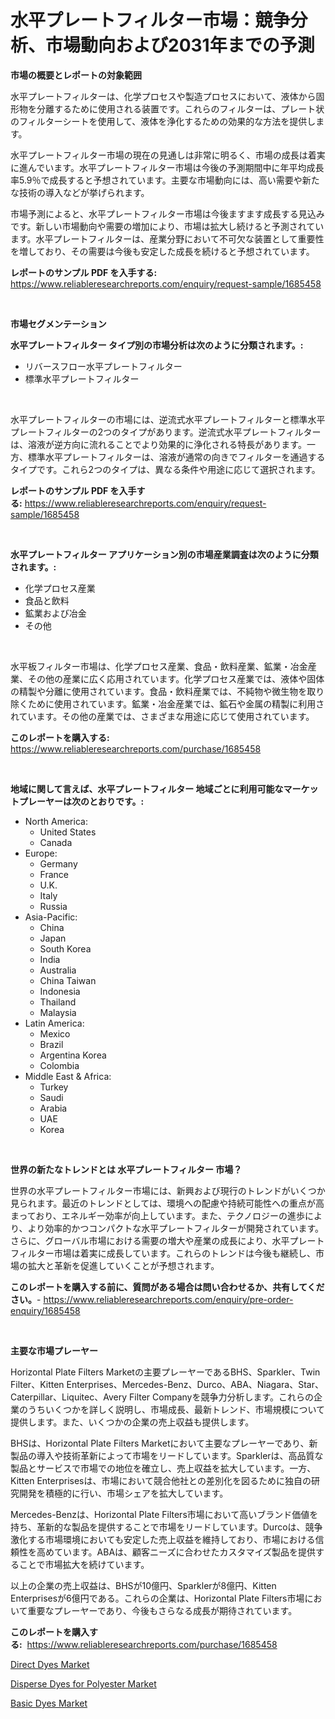 <p><h1>水平プレートフィルター市場：競争分析、市場動向および2031年までの予測</h1></p><p><strong>市場の概要とレポートの対象範囲</strong></p>
<p><p>水平プレートフィルターは、化学プロセスや製造プロセスにおいて、液体から固形物を分離するために使用される装置です。これらのフィルターは、プレート状のフィルターシートを使用して、液体を浄化するための効果的な方法を提供します。</p><p>水平プレートフィルター市場の現在の見通しは非常に明るく、市場の成長は着実に進んでいます。水平プレートフィルター市場は今後の予測期間中に年平均成長率5.9％で成長すると予想されています。主要な市場動向には、高い需要や新たな技術の導入などが挙げられます。</p><p>市場予測によると、水平プレートフィルター市場は今後ますます成長する見込みです。新しい市場動向や需要の増加により、市場は拡大し続けると予測されています。水平プレートフィルターは、産業分野において不可欠な装置として重要性を増しており、その需要は今後も安定した成長を続けると予想されています。</p></p>
<p><strong>レポートのサンプル PDF を入手する:</strong> <a href="https://www.reliableresearchreports.com/enquiry/request-sample/1685458">https://www.reliableresearchreports.com/enquiry/request-sample/1685458</a></p>
<p>&nbsp;</p>
<p><strong>市場セグメンテーション</strong></p>
<p><strong>水平プレートフィルター タイプ別の市場分析は次のように分類されます。:</strong></p>
<p><ul><li>リバースフロー水平プレートフィルター</li><li>標準水平プレートフィルター</li></ul></p>
<p>&nbsp;</p>
<p><p>水平プレートフィルターの市場には、逆流式水平プレートフィルターと標準水平プレートフィルターの2つのタイプがあります。逆流式水平プレートフィルターは、溶液が逆方向に流れることでより効果的に浄化される特長があります。一方、標準水平プレートフィルターは、溶液が通常の向きでフィルターを通過するタイプです。これら2つのタイプは、異なる条件や用途に応じて選択されます。</p></p>
<p><strong>レポートのサンプル PDF を入手する:</strong>&nbsp;<a href="https://www.reliableresearchreports.com/enquiry/request-sample/1685458">https://www.reliableresearchreports.com/enquiry/request-sample/1685458</a></p>
<p>&nbsp;</p>
<p><strong> 水平プレートフィルター アプリケーション別の市場産業調査は次のように分類されます。:</strong></p>
<p><ul><li>化学プロセス産業</li><li>食品と飲料</li><li>鉱業および冶金</li><li>その他</li></ul></p>
<p>&nbsp;</p>
<p><p>水平板フィルター市場は、化学プロセス産業、食品・飲料産業、鉱業・冶金産業、その他の産業に広く応用されています。化学プロセス産業では、液体や固体の精製や分離に使用されています。食品・飲料産業では、不純物や微生物を取り除くために使用されています。鉱業・冶金産業では、鉱石や金属の精製に利用されています。その他の産業では、さまざまな用途に応じて使用されています。</p></p>
<p><strong>このレポートを購入する:</strong>&nbsp; <a href="https://www.reliableresearchreports.com/purchase/1685458">https://www.reliableresearchreports.com/purchase/1685458</a></p>
<p>&nbsp;</p>
<p><strong>地域に関して言えば、水平プレートフィルター 地域ごとに利用可能なマーケットプレーヤーは次のとおりです。:</strong></p>
<p><ul>
    <li>
        North America:
        <ul>
            <li>United States</li>
            <li>Canada</li>
        </ul>
    </li>
    <li>
        Europe:
        <ul>
            <li>Germany</li>
            <li>France</li>
            <li>U.K.</li>
            <li>Italy</li>
            <li>Russia</li>
        </ul>
    </li>
    <li>
        Asia-Pacific:
        <ul>
            <li>China</li>
            <li>Japan</li>
            <li>South Korea</li>
            <li>India</li>
            <li>Australia</li>
            <li>China Taiwan</li>
            <li>Indonesia</li>
            <li>Thailand</li>
            <li>Malaysia</li>
        </ul>
    </li>
    <li>
        Latin America:
        <ul>
            <li>Mexico</li>
            <li>Brazil</li>
            <li>Argentina Korea</li>
            <li>Colombia</li>
        </ul>
    </li>
    <li>
        Middle East & Africa:
        <ul>
            <li>Turkey</li>
            <li>Saudi</li>
            <li>Arabia</li>
            <li>UAE</li>
            <li>Korea</li>
        </ul>
    </li>
    </ul></p>
<p>&nbsp;</p>
<p><strong>世界の新たなトレンドとは 水平プレートフィルター 市場？</strong></p>
<p><p>世界の水平プレートフィルター市場には、新興および現行のトレンドがいくつか見られます。最近のトレンドとしては、環境への配慮や持続可能性への重点が高まっており、エネルギー効率が向上しています。また、テクノロジーの進歩により、より効率的かつコンパクトな水平プレートフィルターが開発されています。さらに、グローバル市場における需要の増大や産業の成長により、水平プレートフィルター市場は着実に成長しています。これらのトレンドは今後も継続し、市場の拡大と革新を促進していくことが予想されます。</p></p>
<p><strong>このレポートを購入する前に、質問がある場合は問い合わせるか、共有してください。</strong>- <a href="https://www.reliableresearchreports.com/enquiry/pre-order-enquiry/1685458">https://www.reliableresearchreports.com/enquiry/pre-order-enquiry/1685458</a></p>
<p>&nbsp;</p>
<p><strong>主要な市場プレーヤー</strong></p>
<p><p>Horizontal Plate Filters Marketの主要プレーヤーであるBHS、Sparkler、Twin Filter、Kitten Enterprises、Mercedes-Benz、Durco、ABA、Niagara、Star、Caterpillar、Liquitec、Avery Filter Companyを競争力分析します。これらの企業のうちいくつかを詳しく説明し、市場成長、最新トレンド、市場規模について提供します。また、いくつかの企業の売上収益も提供します。</p><p>BHSは、Horizontal Plate Filters Marketにおいて主要なプレーヤーであり、新製品の導入や技術革新によって市場をリードしています。Sparklerは、高品質な製品とサービスで市場での地位を確立し、売上収益を拡大しています。一方、Kitten Enterprisesは、市場において競合他社との差別化を図るために独自の研究開発を積極的に行い、市場シェアを拡大しています。</p><p>Mercedes-Benzは、Horizontal Plate Filters市場において高いブランド価値を持ち、革新的な製品を提供することで市場をリードしています。Durcoは、競争激化する市場環境においても安定した売上収益を維持しており、市場における信頼性を高めています。ABAは、顧客ニーズに合わせたカスタマイズ製品を提供することで市場拡大を続けています。</p><p>以上の企業の売上収益は、BHSが10億円、Sparklerが8億円、Kitten Enterprisesが6億円である。これらの企業は、Horizontal Plate Filters市場において重要なプレーヤーであり、今後もさらなる成長が期待されています。</p></p>
<p><strong>このレポートを購入する:</strong>&nbsp;&nbsp;<a href="https://www.reliableresearchreports.com/purchase/1685458">https://www.reliableresearchreports.com/purchase/1685458</a></p>
<p><p><a href="https://github.com/yemakinde/Market-Research-Report-List-1/blob/main/direct-dyes-market.md">Direct Dyes Market</a></p><p><a href="https://github.com/jsmusil/Market-Research-Report-List-2/blob/main/disperse-dyes-for-polyester-market.md">Disperse Dyes for Polyester Market</a></p><p><a href="https://github.com/bmorecock/Market-Research-Report-List-2/blob/main/basic-dyes-market.md">Basic Dyes Market</a></p></p>